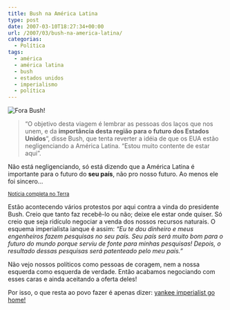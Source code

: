 ```yaml
---
title: Bush na América Latina
type: post
date: 2007-03-10T18:27:34+00:00
url: /2007/03/bush-na-america-latina/
categorias:
  - Política
tags:
  - américa
  - américa latina
  - bush
  - estados unidos
  - imperialismo
  - política
---
```


![Fora Bush!](/wp-content/uploads/2007/03/475715-9338-it2.jpg)

> “O objetivo desta viagem é lembrar as pessoas dos laços que nos unem, e da **importância desta região para o futuro dos Estados Unidos**“, disse Bush, que tenta reverter a idéia de que os EUA estão negligenciando a América Latina. “Estou muito contente de estar aqui”.

Não está negligenciando, só está dizendo que a América Latina é importante para o futuro do **seu país**, não pro nosso futuro. Ao menos ele foi sincero…

<small><a href="http://noticias.terra.com.br/mundo/interna/0,,OI1464483-EI8140,00.html">Notícia completa no Terra</a></small>

Estão acontecendo vários protestos por aqui contra a vinda do presidente Bush. Creio que tanto faz recebê-lo ou não; deixe ele estar onde quiser. Só creio que seja ridículo negociar a venda dos nossos recursos naturais. O esquema imperialista ianque é assim: _“Eu te dou dinheiro e meus engenheiros fazem pesquisas no seu país. Seu país será muito bom para o futuro do mundo porque serviu de fonte para minhas pesquisas! Depois, o resultado dessas pesquisas será patenteado pelo meu país.”_

Não vejo nossos políticos como pessoas de coragem, nem a nossa esquerda como esquerda de verdade. Então acabamos negociando com esses caras e ainda aceitando a oferta deles!

Por isso, o que resta ao povo fazer é apenas dizer: [yankee imperialist go home!][1]

[1]: /2007/02/yankee-imperialist-go-home/
